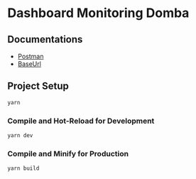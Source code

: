 # Dashboard Monitoring Domba

## Documentations
- [Postman](https://documenter.getpostman.com/view/)
- [BaseUrl](https://be.domain.com)

## Project Setup

```sh
yarn
```

### Compile and Hot-Reload for Development

```sh
yarn dev
```

### Compile and Minify for Production

```sh
yarn build
```
